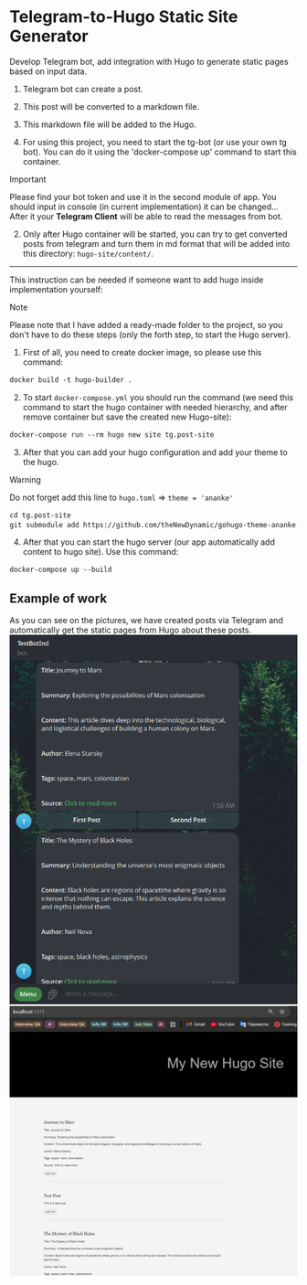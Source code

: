# Telegram-to-Hugo Static Site Generator
Develop Telegram bot, add integration with Hugo to generate static pages based on input data.
1. Telegram bot can create a post.
2. This post will be converted to a markdown file.
3. This markdown file will be added to the Hugo.


1. For using this project, you need to start the tg-bot (or use your own tg bot). 
You can do it using the 'docker-compose up' command to start this container.
> [!IMPORTANT]
> Please find your bot token and use it in the second module of app. 
> You should input in console (in current implementation)
> it can be changed... <br>After it your <b>Telegram Client</b> will be able to read the messages from bot.
2. Only after Hugo container will be started, you can try to get converted posts from 
telegram and turn them in md format that will be added into this directory: `hugo-site/content/`.
___

This instruction can be needed if someone want to add hugo inside implementation yourself:
> [!NOTE]
> Please note that I have added a ready-made folder to the project, so you don't have to do these steps (only the forth step, to start the Hugo server).
1. First of all, you need to create docker image, so please use this command: 
```md 
docker build -t hugo-builder .
```
2. To start `docker-compose.yml` you should run the command (we need this command to start the hugo container with needed hierarchy, and after remove container but save the created new Hugo-site):
```md 
docker-compose run --rm hugo new site tg.post-site
```
3. After that you can add your hugo configuration and add your theme to the hugo.
> [!WARNING] 
> Do not forget add this line to `hugo.toml` => `theme = 'ananke'`
```md
cd tg.post-site
git submodule add https://github.com/theNewDynamic/gohugo-theme-ananke.git themes/ananke
```

4. After that you can start the hugo server (our app automatically add content to hugo site). Use this command:
```md
docker-compose up --build
```

## Example of work
As you can see on the pictures, we have created posts via Telegram and automatically get the static pages from Hugo about these posts.
![Tg bot](git-img/tg-bot-img.png)
![Hugo site](git-img/hugo-site-img.png)
